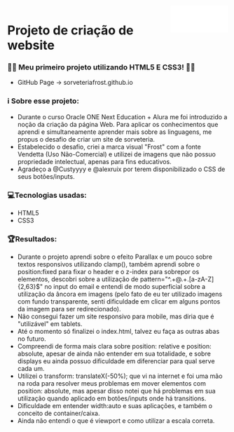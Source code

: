 <a href="https://cauaguiar.github.io/Sorveteria-Frost/">
    <img src="frost_branco.png" alt="Frost logo" title="Sorveteria Frost" align="right" height="60" />
</a>

# Projeto de criação de website
### 👩‍💻 Meu primeiro projeto utilizando HTML5 E CSS3! 👩‍💻 
* GitHub Page -> sorveteriafrost.github.io

### ℹ️ Sobre esse projeto:
* Durante o curso Oracle ONE Next Education + Alura me foi introduzido a noção da criação da página Web. Para aplicar os conhecimentos que aprendi e simultaneamente aprender mais sobre as linguagens, me propus o desafio de criar um site de sorveteria.
* Estabelecido o desafio, criei a marca visual "Frost" com a fonte Vendetta (Uso Não-Comercial) e utilizei de imagens que não possuo propriedade intelectual, apenas para fins educativos. 
* Agradeço a @Custyyyy e @alexruix por terem disponibilizado o CSS de seus botões/inputs.

### 💻Tecnologias usadas:
* HTML5
* CSS3

### 🏆Resultados:
* Durante o projeto aprendi sobre o efeito Parallax e um pouco sobre textos responsivos utilizando clamp(), também aprendi sobre o position:fixed para fixar o header e o z-index para sobrepor os elementos, descobri sobre a utilização de pattern="^.+@.+\.[a-zA-Z]{2,63}$" no input do email e entendi de modo superficial sobre a utilização da âncora em imagens (pelo fato de eu ter utilizado imagens com fundo transparente, senti dificuldade em clicar em alguns pontos da imagem para ser redirecionado).
* Não consegui fazer um site responsivo para mobile, mas diria que é "utilizável" em tablets.
* Até o momento só finalizei o index.html, talvez eu faça as outras abas no futuro.
* Compreendi de forma mais clara sobre position: relative e position: absolute, apesar de ainda não entender em sua totalidade, e sobre displays eu ainda possuo dificuldade em diferenciar para qual serve cada um.
* Utilizei o transform: translateX(-50%); que vi na internet e foi uma mão na roda para resolver meus problemas em mover elementos com position: absolute, mas apesar disso notei que há problemas em sua utilização quando aplicado em botões/inputs onde há transitions.
* Dificuldade em entender width:auto e suas aplicações, e também o conceito de container/caixa.
* Ainda não entendi o que é viewport e como utilizar a escala correta.

